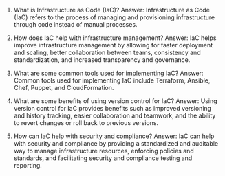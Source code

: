 

1. What is Infrastructure as Code (IaC)?
Answer: Infrastructure as Code (IaC) refers to the process of managing and provisioning infrastructure through code instead of manual processes. 

2. How does IaC help with infrastructure management?
Answer: IaC helps improve infrastructure management by allowing for faster deployment and scaling, better collaboration between teams, consistency and standardization, and increased transparency and governance. 

3. What are some common tools used for implementing IaC?
Answer: Common tools used for implementing IaC include Terraform, Ansible, Chef, Puppet, and CloudFormation. 

4. What are some benefits of using version control for IaC?
Answer: Using version control for IaC provides benefits such as improved versioning and history tracking, easier collaboration and teamwork, and the ability to revert changes or roll back to previous versions. 

5. How can IaC help with security and compliance?
Answer: IaC can help with security and compliance by providing a standardized and auditable way to manage infrastructure resources, enforcing policies and standards, and facilitating security and compliance testing and reporting.